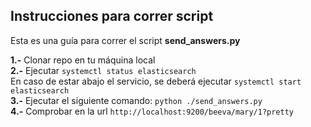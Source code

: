 ## Instrucciones para correr script

Esta es una guía para correr el script **send_answers.py**     

**1.-** Clonar repo en tu máquina local  
**2.-** Ejecutar `systemctl status elasticsearch`  
En caso de estar abajo el servicio, se deberá ejecutar `systemctl start elasticsearch`  
**3.-** Ejecutar el siguiente comando: `python ./send_answers.py`  
**4.-** Comprobar en la url `http://localhost:9200/beeva/mary/1?pretty`
